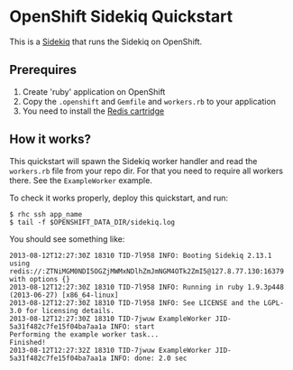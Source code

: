 OpenShift Sidekiq Quickstart
=============================

This is a [Sidekiq](http://sidekiq.org/) that runs the Sidekiq on OpenShift.


Prerequires
------------

1. Create 'ruby' application on OpenShift
2. Copy the `.openshift` and `Gemfile` and `workers.rb` to your application
3. You need to install the [Redis cartridge](https://github.com/smarterclayton/openshift-redis-cart)

How it works?
---------------

This quickstart will spawn the Sidekiq worker handler and read the `workers.rb`
file from your repo dir.
For that you need to require all workers there. See the `ExampleWorker` example.

To check it works properly, deploy this quickstart, and run:

```
$ rhc ssh app_name
$ tail -f $OPENSHIFT_DATA_DIR/sidekiq.log
```

You should see something like:

```
2013-08-12T12:27:30Z 18310 TID-7l958 INFO: Booting Sidekiq 2.13.1 using redis://:ZTNiMGM0NDI5OGZjMWMxNDlhZmJmNGM4OTk2ZmI5@127.8.77.130:16379 with options {}
2013-08-12T12:27:30Z 18310 TID-7l958 INFO: Running in ruby 1.9.3p448 (2013-06-27) [x86_64-linux]
2013-08-12T12:27:30Z 18310 TID-7l958 INFO: See LICENSE and the LGPL-3.0 for licensing details.
2013-08-12T12:27:30Z 18310 TID-7jwuw ExampleWorker JID-5a31f482c7fe15f04ba7aa1a INFO: start
Performing the example worker task...
Finished!
2013-08-12T12:27:32Z 18310 TID-7jwuw ExampleWorker JID-5a31f482c7fe15f04ba7aa1a INFO: done: 2.0 sec

```
